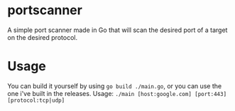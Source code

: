 # portscanner
A simple port scanner made in Go that will scan the desired port of a target on the desired protocol.

# Usage
You can build it yourself by using `go build ./main.go`, or you can use the one i've built in the releases.
Usage: `./main [host:google.com] [port:443] [protocol:tcp|udp]`
